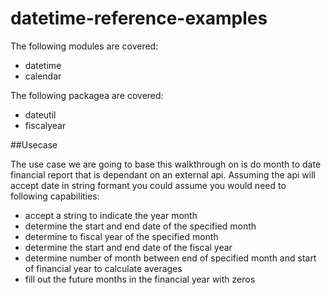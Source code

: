 # datetime-reference-examples

The following modules are covered:
* datetime
* calendar

The following packagea are covered:
* dateutil
* fiscalyear

##Usecase

The use case we are going to base this walkthrough on is do month to date financial report that is dependant on an external api. Assuming the api will accept date in string formant you could assume you would need to following capabilities:

* accept a string to indicate the year month
* determine the start and end date of the specified month
* determine to fiscal year of the specified month
* determine the start and end date of the fiscal year
* determine number of month between end of specified month and start of financial year to calculate averages
* fill out the future months in the financial year with zeros

